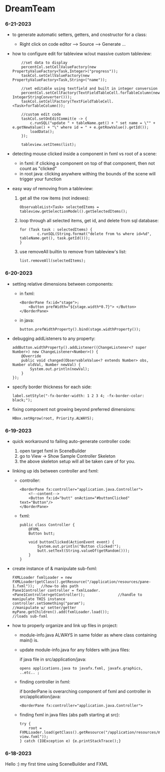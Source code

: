 # DreamTeam

### 6-21-2023

- to generate automatic setters, getters, and cnostructor for a class:
	- Right click on code editor --> Source --> Generate ...

- how to configure edit for tableview w/out massive custom tableview:
	```
    	//set data to display
    	percentCol.setCellValueFactory(new PropertyValueFactory<Task,Integer>("progress"));
    	taskCol.setCellValueFactory(new PropertyValueFactory<Task,String>("name"));

    	//set editable using textfield and built in integer conversion
    	percentCol.setCellFactory(TextFieldTableCell.forTableColumn(new IntegerStringConverter()));
    	taskCol.setCellFactory(TextFieldTableCell.<Task>forTableColumn());
    	
		//custom edit code
    	taskCol.setOnEditCommit(e -> {
    		c.runSQL("update " + tableName.get() + " set name = \"" + e.getNewValue() + "\" where id = " + e.getRowValue().getId());
    		loadData();
    	});
    	
    	tableview.setItems(list);
	```

- detecting mouse clicked inside a component in fxml vs root of a scene:
	- in fxml: if clicking a component on top of that component, then not count as "clicked"
	- in root java: clicking anywhere withing the bounds of the scene will trigger your function

- easy way of removing from a tableview:
	1. get all the row items (not indexes): 
	
		```
		ObservableList<Task> selectedItems = tableview.getSelectionModel().getSelectedItems();
		```
	2. loop through all selected items, get id, and delete from sql database:
	
		```
		for (Task task : selectedItems) {
    	    	c.runSQL(String.format("delete from %s where id=%d", tableName.get(), task.getId()));
    	}
		```
	3. use removeAll builtin to remove from tableview's list: 
	
		```
		list.removeAll(selectedItems);
		```


### 6-20-2023

- setting relative dimensions between components:
	- in fxml:

		```
		<BorderPane fx:id="stage">;
			<Button prefWidth="${stage.width*0.7}"> </Button>
		</BorderPane>
		```

	- in java:
		
		```
		button.prefWidthProperty().bind(stage.widthProperty());
		```

- debugging addListeners to any property: 

	```
	addButton.widthProperty().addListener((ChangeListener<? super Number>) new ChangeListener<Number>() {
		@Override
		public void changed(ObservableValue<? extends Number> obs, Number oldVal, Number newVal) {
			System.out.println(newVal);
		}
    });
	```

- specify border thickness for each side:
	```
	label.setStyle("-fx-border-width: 1 2 3 4; -fx-border-color: black;");
	```

- fixing component not growing beyond preferred dimensions:
	```
	HBox.setHgrow(root, Priority.ALWAYS); 
	```


### 6-19-2023

- quick workaround to failing auto-generate controller code:
	1. open target fxml in SceneBuilder
	2. go to View -> Show Sample Controller Skeleton
	3. the above skeleton setup will all be taken care of for you. 

- linking up ids between controller and fxml:
	- controller:
		```
		<BorderPane fx:controller="application.java.Controller"> 
			<!--content--> 
			<Button fx:id="butt" onAction="#buttonClicked" text="Button"/>
		</BorderPane>
		```
	- fxml: 
		```
		public class Controller {
			@FXML
			Button butt;

			void buttonClicked(ActionEvent event) {
				System.out.println("Button clicked!");
				butt.setText(String.valueOf(getRandom()));
			}
    	}
		```

- create instance of & manipulate sub-fxml:
	```
	FXMLLoader fxmlLoader = new FXMLLoader(getClass().getResource("/application/resources/pane-1.fxml"));   //how-to abs path       
	Pane1Controller controller = fxmlLoader.<Pane1Controller>getController();				//handle to manipulate THIS instance
	controller.setSomething("param");									//manipulate w/ setter/getter
	myPane.getChildren().add(fxmlLoader.load());								//loads sub-fxml
	```
- how to properly organize and link up files in project:
	- module-info.java ALWAYS in same folder as where class containing main() is. 
	- update module-info.java for any folders with java files:
		
		if java file in src/application/java:
		
		```
		opens applications.java to javafx.fxml, javafx.graphics, ..etc.. ;
		```
	- finding controller in fxml:

		if borderPane is overarching component of fxml and controller in src/application/java:

		```
		<BorderPane fx:controller="application.java.Controller">
		```

	- finding fxml in java files (abs path starting at src):

		```
		try {
			root = FXMLLoader.load(getClass().getResource("/application/resources/main-view.fxml"));
		} catch (IOException e) {e.printStackTrace();}
		```

### 6-18-2023

Hello :) my first time using SceneBuilder and FXML